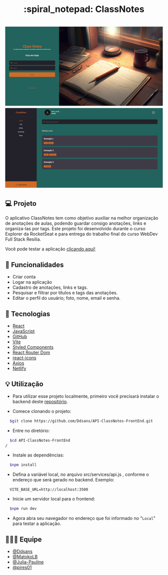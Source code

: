 <h1 align="center"> :spiral_notepad: ClassNotes </h1>

<h1 align="center">
   <img src="./public/cover.jpg" alt="Capa do projeto">
   <img src="./public/cover1.jpg" alt="Capa do projeto">
</h1>

## :computer: Projeto
O aplicativo ClassNotes tem como objetivo auxiliar na melhor organização de anotações de aulas, podendo guardar consigo anotações, links e organiza-las por tags.
Este projeto foi desenvolvido durante o curso Explorer da RocketSeat e para entrega do trabalho final do curso WebDev Full Stack Resilia.

Você pode testar a aplicação [clicando aqui!](https://classnotesapp.netlify.app/)

## :hammer: Funcionalidades
- Criar conta
- Logar na aplicação
- Cadastro de anotações, links e tags.
- Pesquisar e filtrar por títulos e tags das anotações.
- Editar o perfil do usuário; foto, nome, email e senha.

## :rocket: Tecnologias
- [React](https://reactjs.org)
- [JavaScript](https://www.javascript.com/)
- [GitHub](https://github.com/)
- [Vite](https://vitejs.dev/)
- [Styled Components](https://styled-components.com/)
- [React Router Dom](https://v5.reactrouter.com/web/guides/quick-start)
- [react-icons](https://react-icons.github.io/react-icons/)
- [Axios](https://axios-http.com/ptbr/docs/intro)
- [Netlify](https://www.netlify.com/)

## :bulb: Utilização

- Para utilizar esse projeto localmente, primeiro você precisará instalar o backend deste [repositório](https://github.com/Ddsans/API-ClassNotes.git).

- Comece clonando o projeto:

```bash
  $git clone https://github.com/Ddsans/API-ClassNotes-FrontEnd.git
```

- Entre no diretório:

```bash
  $cd API-ClassNotes-FrontEnd
/
```

- Instale as dependências:

```bash
  $npm install
```

- Defina a variável local, no arquivo src/services/api.js , conforme o endereço que será gerado no backend. Exemplo:

```JS
  VITE_BASE_URL=http://localhost:3500

```

- Inicie um servidor local para o frontend:

```bash
  $npm run dev
```


- Agora abra seu navegador no endereço que foi informado no "`Local`" para testar a aplicação.

## :people_holding_hands: Equipe
- <a href="https://github.com/Ddsans">@Ddsans</a>
- <a href="https://github.com/MatokoLB">@MatokoLB</a>
- <a href="https://github.com/Julia-Pauline">@Julia-Pauline</a>
- <a href="https://github.com/pires01">@pires01</a>
